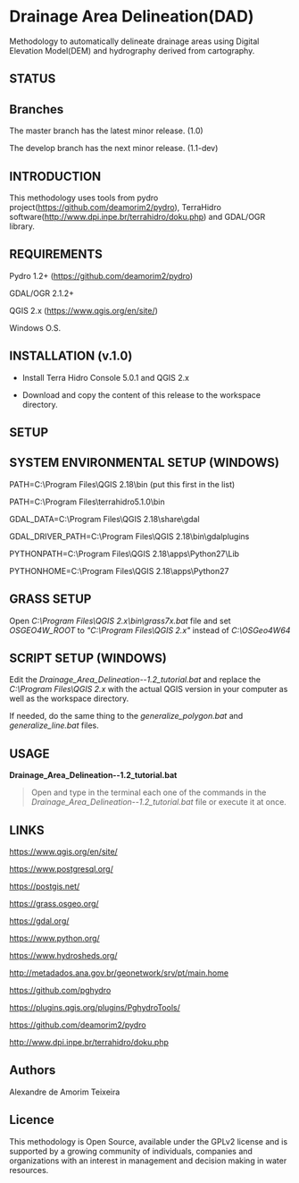 # Drainage Area Delineation(DAD)

Methodology to automatically delineate drainage areas using Digital Elevation Model(DEM) and hydrography derived from cartography.

## STATUS

## Branches

The master branch has the latest minor release. (1.0)

The develop branch has the next minor release. (1.1-dev)

## INTRODUCTION

This methodology uses tools from pydro project(https://github.com/deamorim2/pydro), TerraHidro software(http://www.dpi.inpe.br/terrahidro/doku.php) and GDAL/OGR library.

## REQUIREMENTS

Pydro 1.2+ (https://github.com/deamorim2/pydro)

GDAL/OGR 2.1.2+

QGIS 2.x (https://www.qgis.org/en/site/)

Windows O.S.

## INSTALLATION (v.1.0)

- Install Terra Hidro Console 5.0.1 and QGIS 2.x

- Download and copy the content of this release to the workspace directory.

## SETUP

## SYSTEM ENVIRONMENTAL SETUP (WINDOWS)

PATH=C:\Program Files\QGIS 2.18\bin (put this first in the list)

PATH=C:\Program Files\terrahidro5.1.0\bin

GDAL_DATA=C:\Program Files\QGIS 2.18\share\gdal

GDAL_DRIVER_PATH=C:\Program Files\QGIS 2.18\bin\gdalplugins

PYTHONPATH=C:\Program Files\QGIS 2.18\apps\Python27\Lib

PYTHONHOME=C:\Program Files\QGIS 2.18\apps\Python27

## GRASS SETUP

Open _C:\Program Files\QGIS 2.x\bin\grass7x.bat_ file and set _OSGEO4W_ROOT_ to _"C:\Program Files\QGIS 2.x"_ instead of _C:\OSGeo4W64_

## SCRIPT SETUP (WINDOWS)

Edit the _Drainage_Area_Delineation--1.2_tutorial.bat_ and replace the _C:\Program Files\QGIS 2.x_ with the actual QGIS version in your computer as well as the workspace directory.

If needed, do the same thing to the _generalize_polygon.bat_ and _generalize_line.bat_ files.

## USAGE

**Drainage_Area_Delineation--1.2_tutorial.bat**

>Open and type in the terminal each one of the commands in the _Drainage_Area_Delineation--1.2_tutorial.bat_ file or execute it at once.

## LINKS

https://www.qgis.org/en/site/

https://www.postgresql.org/

https://postgis.net/

https://grass.osgeo.org/

https://gdal.org/

https://www.python.org/

https://www.hydrosheds.org/

http://metadados.ana.gov.br/geonetwork/srv/pt/main.home

https://github.com/pghydro

https://plugins.qgis.org/plugins/PghydroTools/

https://github.com/deamorim2/pydro

http://www.dpi.inpe.br/terrahidro/doku.php

## Authors

Alexandre de Amorim Teixeira

## Licence

This methodology is Open Source, available under the GPLv2 license and is supported by a growing community of individuals, companies and organizations with an interest in management and decision making in water resources.
